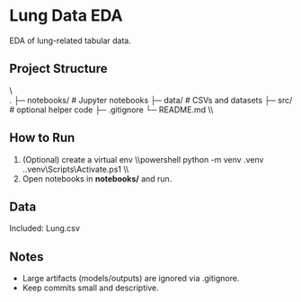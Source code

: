 ﻿# Lung Data EDA

EDA of lung-related tabular data.

## Project Structure
\\\
.
├─ notebooks/    # Jupyter notebooks
├─ data/         # CSVs and datasets
├─ src/          # optional helper code
├─ .gitignore
└─ README.md
\\\

## How to Run
1. (Optional) create a virtual env
   \\\powershell
   python -m venv .venv
   .\.venv\Scripts\Activate.ps1
   \\\
2. Open notebooks in **notebooks/** and run.

## Data
Included: Lung.csv

## Notes
- Large artifacts (models/outputs) are ignored via \.gitignore\.
- Keep commits small and descriptive.
